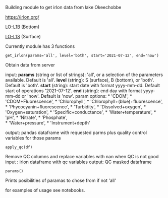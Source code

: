 Building module to get irlon data from lake Okeechobbe

https://irlon.org/

[LO-L1B](https://irlon.org/?health=Off&quality=On&units=Metric&duration=3%20days&maps=storm_tracks&legend=Off&forecast=Point&hti=&nhc=undefined&sst=&current=&datum=MLLW&windPrediction=wind%20speed%20prediction&region=&bbox=-80.7934,27.1389,-80.7934,27.1389&iframe=null&mode=home&platform=LO-L1B-WQ&skipState=undefined) (Bottom)

[LO-L1S](https://irlon.org/?health=Off&quality=On&units=Metric&duration=3%20days&maps=storm_tracks&legend=Off&forecast=Point&hti=&nhc=undefined&sst=&current=&datum=MLLW&windPrediction=wind%20speed%20prediction&region=&bbox=-80.7934,27.1389,-80.7934,27.1389&iframe=null&mode=home&platform=LO-L1S-WQ&skipState=undefined) (Surface)

Currently module has 3 functions

	get_irlon(params='all', level='both', start='2021-07-12', end='now')

Obtain data from server

input:
    **params** (string or list of strings): 'all', or a selection of the parameters available. Default is 'all'.
    **level** (string): S (surface), B (bottom), or 'both'. Default is 'both'.
    **start** (string): start date with format yyyy-mm-dd. Default start of operations '2021-07-12'.
    **end** (string): end day with format yyyy-mm-dd or 'now'. Default is 'now'.
    param options:
        * 'CDOM', 
        * 'CDOM+Fluorescence', 
        * 'Chlorophyll', 
        * 'Chlorophyll+(blue)+fluorescence', 
        * 'Phycocyanin+fluorescence', 
        * 'Turbidity', 
        * 'Dissolved+oxygen', 
        * 'Oxygen+saturation', 
        * 'Specific+conductance', 
        * 'Water+temperature', 
        * 'pH', 
        * 'Nitrate', 
        * 'Phosphate',  
        * 'Water+pressure', 
        * 'Instrument+depth'

output: pandas dataframe with requested parms plus quality control variables for those params


	apply_qc(df)

Remove QC columns and replace variables with nan when QC is not good
input : irlon dataframe with qc variables
output: QC masked dataframe

	params()
Prints posibilities of paramas to chose from if not 'all' 

for examples of usage see notebooks.


